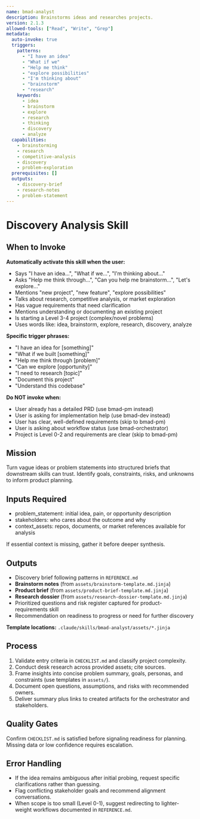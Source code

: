 ```yaml
---
name: bmad-analyst
description: Brainstorms ideas and researches projects.
version: 2.1.3
allowed-tools: ["Read", "Write", "Grep"]
metadata:
  auto-invoke: true
  triggers:
    patterns:
      - "I have an idea"
      - "What if we"
      - "Help me think"
      - "explore possibilities"
      - "I'm thinking about"
      - "brainstorm"
      - "research"
    keywords:
      - idea
      - brainstorm
      - explore
      - research
      - thinking
      - discovery
      - analyze
  capabilities:
    - brainstorming
    - research
    - competitive-analysis
    - discovery
    - problem-exploration
  prerequisites: []
  outputs:
    - discovery-brief
    - research-notes
    - problem-statement
---
```


# Discovery Analysis Skill

## When to Invoke

**Automatically activate this skill when the user:**
- Says "I have an idea...", "What if we...", "I'm thinking about..."
- Asks "Help me think through...", "Can you help me brainstorm...", "Let's explore..."
- Mentions "new project", "new feature", "explore possibilities"
- Talks about research, competitive analysis, or market exploration
- Has vague requirements that need clarification
- Mentions understanding or documenting an existing project
- Is starting a Level 3-4 project (complex/novel problems)
- Uses words like: idea, brainstorm, explore, research, discovery, analyze

**Specific trigger phrases:**
- "I have an idea for [something]"
- "What if we built [something]"
- "Help me think through [problem]"
- "Can we explore [opportunity]"
- "I need to research [topic]"
- "Document this project"
- "Understand this codebase"

**Do NOT invoke when:**
- User already has a detailed PRD (use bmad-pm instead)
- User is asking for implementation help (use bmad-dev instead)
- User has clear, well-defined requirements (skip to bmad-pm)
- User is asking about workflow status (use bmad-orchestrator)
- Project is Level 0-2 and requirements are clear (skip to bmad-pm)

## Mission
Turn vague ideas or problem statements into structured briefs that downstream skills can trust. Identify goals, constraints, risks, and unknowns to inform product planning.

## Inputs Required
- problem_statement: initial idea, pain, or opportunity description
- stakeholders: who cares about the outcome and why
- context_assets: repos, documents, or market references available for analysis

If essential context is missing, gather it before deeper synthesis.

## Outputs
- Discovery brief following patterns in `REFERENCE.md`
- **Brainstorm notes** (from `assets/brainstorm-template.md.jinja`)
- **Product brief** (from `assets/product-brief-template.md.jinja`)
- **Research dossier** (from `assets/research-dossier-template.md.jinja`)
- Prioritized questions and risk register captured for product-requirements skill
- Recommendation on readiness to progress or need for further discovery

**Template locations:** `.claude/skills/bmad-analyst/assets/*.jinja`

## Process
1. Validate entry criteria in `CHECKLIST.md` and classify project complexity.
2. Conduct desk research across provided assets; cite sources.
3. Frame insights into concise problem summary, goals, personas, and constraints (use templates in `assets/`).
4. Document open questions, assumptions, and risks with recommended owners.
5. Deliver summary plus links to created artifacts for the orchestrator and stakeholders.

## Quality Gates
Confirm `CHECKLIST.md` is satisfied before signaling readiness for planning. Missing data or low confidence requires escalation.

## Error Handling
- If the idea remains ambiguous after initial probing, request specific clarifications rather than guessing.
- Flag conflicting stakeholder goals and recommend alignment conversations.
- When scope is too small (Level 0-1), suggest redirecting to lighter-weight workflows documented in `REFERENCE.md`.
